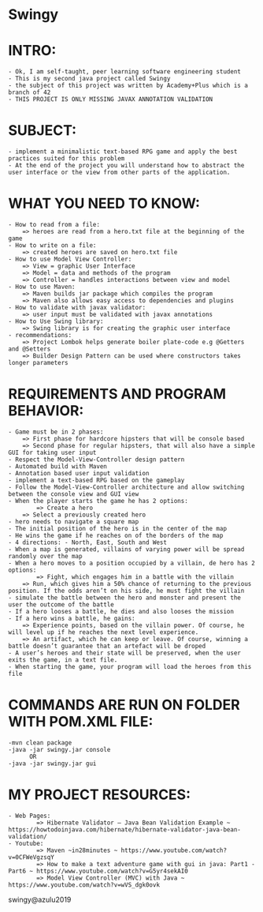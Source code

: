 # Swingy
# INTRO:
	- Ok, I am self-taught, peer learning software engineering student
	- This is my second java project called Swingy
	- the subject of this project was written by Academy+Plus which is a branch of 42
	- THIS PROJECT IS ONLY MISSING JAVAX ANNOTATION VALIDATION

# SUBJECT:
	- implement a minimalistic text-based RPG game and apply the best practices suited for this problem
	- At the end of the project you will understand how to abstract the user interface or the view from other parts of the application.

# WHAT YOU NEED TO KNOW:
	- How to read from a file:
		=> heroes are read from a hero.txt file at the beginning of the game
	- How to write on a file:
		=> created heroes are saved on hero.txt file
	- How to use Model View Controller:
		=> View = graphic User Interface
		=> Model = data and methods of the program
		=> Controller = handles interactions between view and model
	- How to use Maven:
		=> Maven builds jar package which compiles the program
		=> Maven also allows easy access to dependencies and plugins
	- How to validate with javax validator:
		=> user input must be validated with javax annotations
	- How to Use Swing library:
		=> Swing library is for creating the graphic user interface
	- recommendations:
		=> Project Lombok helps generate boiler plate-code e.g @Getters and @Setters 
		=> Builder Design Pattern can be used where constructors takes longer parameters

# REQUIREMENTS AND PROGRAM BEHAVIOR:
	- Game must be in 2 phases:
		=> First phase for hardcore hipsters that will be console based
		=> Second phase for regular hipsters, that will also have a simple GUI for taking user input
	- Respect the Model-View-Controller design pattern
	- Automated build with Maven
	- Annotation based user input validation
	- implement a text-based RPG based on the gameplay
	- Follow the Model-View-Controller architecture and allow switching between the console view and GUI view
	- When the player starts the game he has 2 options: 
    		=> Create a hero
		=> Select a previously created hero
	- hero needs to navigate a square map
	- The initial position of the hero is in the center of the map
	- He wins the game if he reaches on of the borders of the map
	- 4 directions: - North, East, South and West
	- When a map is generated, villains of varying power will be spread randomly over the map
	- When a hero moves to a position occupied by a villain, de hero has 2 options:
    		=> Fight, which engages him in a battle with the villain
		=> Run, which gives him a 50% chance of returning to the previous position. If the odds aren’t on his side, he must fight the villain
	- simulate the battle between the hero and monster and present the user the outcome of the battle
	- If a hero looses a battle, he dies and also looses the mission
	- If a hero wins a battle, he gains:
		=> Experience points, based on the villain power. Of course, he will level up if he reaches the next level experience.
		=> An artifact, which he can keep or leave. Of course, winning a battle doesn’t guarantee that an artefact will be droped
	- A user’s heroes and their state will be preserved, when the user exits the game, in a text file. 
	- When starting the game, your program will load the heroes from this file
  
# COMMANDS ARE RUN ON FOLDER WITH POM.XML FILE:
	-mvn clean package
	-java -jar swingy.jar console
          OR
	-java -jar swingy.jar gui
  
# MY PROJECT RESOURCES:
	- Web Pages:
            => Hibernate Validator – Java Bean Validation Example ~ https://howtodoinjava.com/hibernate/hibernate-validator-java-bean-validation/
	- Youtube:
            => Maven ~in28minutes ~ https://www.youtube.com/watch?v=0CFWeVgzsqY
            => How to make a text adventure game with gui in java: Part1 - Part6 ~ https://www.youtube.com/watch?v=G5yr4sekAI0
            => Model View Controller (MVC) with Java ~ https://www.youtube.com/watch?v=wVS_dgk0ovk

swingy@azulu2019
